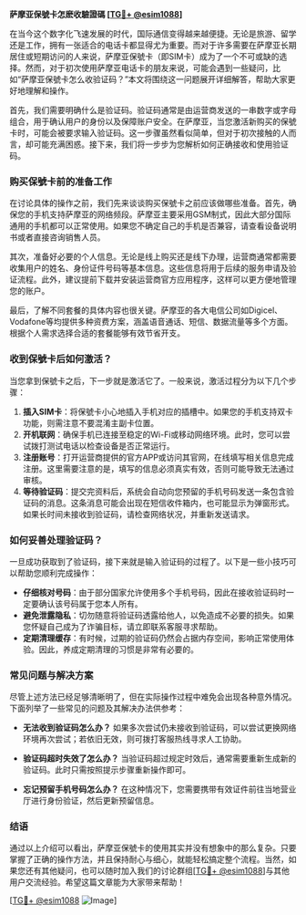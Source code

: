 **萨摩亚保號卡怎麽收驗證碼 [[TG💪+ @esim1088](https://t.me/s/esim1088)]**

在当今这个数字化飞速发展的时代，国际通信变得越来越便捷。无论是旅游、留学还是工作，拥有一张适合的电话卡都显得尤为重要。而对于许多需要在萨摩亚长期居住或短期访问的人来说，萨摩亚保號卡（即SIM卡）成为了一个不可或缺的选择。然而，对于初次使用萨摩亚电话卡的朋友来说，可能会遇到一些疑问，比如“萨摩亚保號卡怎么收验证码？”本文将围绕这一问题展开详细解答，帮助大家更好地理解和操作。

首先，我们需要明确什么是验证码。验证码通常是由运营商发送的一串数字或字母组合，用于确认用户的身份以及保障账户安全。在萨摩亚，当您激活新购买的保號卡时，可能会被要求输入验证码。这一步骤虽然看似简单，但对于初次接触的人而言，却可能充满困惑。接下来，我们将一步步为您解析如何正确接收和使用验证码。

### 购买保號卡前的准备工作

在讨论具体的操作之前，我们先来谈谈购买保號卡之前应该做哪些准备。首先，确保您的手机支持萨摩亚的网络频段。萨摩亚主要采用GSM制式，因此大部分国际通用的手机都可以正常使用。如果您不确定自己的手机是否兼容，请查看设备说明书或者直接咨询销售人员。

其次，准备好必要的个人信息。无论是线上购买还是线下办理，运营商通常都需要收集用户的姓名、身份证件号码等基本信息。这些信息将用于后续的服务申请及验证流程。此外，建议提前下载并安装运营商官方应用程序，这样可以更方便地管理您的账户。

最后，了解不同套餐的具体内容也很关键。萨摩亚的各大电信公司如Digicel、Vodafone等均提供多种资费方案，涵盖语音通话、短信、数据流量等多个方面。根据个人需求选择合适的套餐能够有效节省开支。

### 收到保號卡后如何激活？

当您拿到保號卡之后，下一步就是激活它了。一般来说，激活过程分为以下几个步骤：

1. **插入SIM卡**：将保號卡小心地插入手机对应的插槽中。如果您的手机支持双卡功能，则需注意不要混淆主副卡位置。
2. **开机联网**：确保手机已连接至稳定的Wi-Fi或移动网络环境。此时，您可以尝试拨打测试电话以检查设备是否正常运行。
3. **注册账号**：打开运营商提供的官方APP或访问其官网，在线填写相关信息完成注册。这里需要注意的是，填写的信息必须真实有效，否则可能导致无法通过审核。
4. **等待验证码**：提交完资料后，系统会自动向您预留的手机号码发送一条包含验证码的消息。这条消息可能会出现在短信收件箱内，也可能显示为弹窗形式。如果长时间未接收到验证码，请检查网络状况，并重新发送请求。

### 如何妥善处理验证码？

一旦成功获取到了验证码，接下来就是输入验证码的过程了。以下是一些小技巧可以帮助您顺利完成操作：

- **仔细核对号码**：由于部分国家允许使用多个手机号码，因此在接收验证码时一定要确认该号码属于您本人所有。
- **避免泄露隐私**：切勿随意将验证码透露给他人，以免造成不必要的损失。如果您怀疑自己成为了诈骗目标，请立即联系客服寻求帮助。
- **定期清理缓存**：有时候，过期的验证码仍然会占据内存空间，影响正常使用体验。因此，养成定期清理的习惯是非常有必要的。

### 常见问题与解决方案

尽管上述方法已经足够清晰明了，但在实际操作过程中难免会出现各种意外情况。下面列举了一些常见的问题及其解决办法供参考：

- **无法收到验证码怎么办？**
  如果多次尝试仍未接收到验证码，可以尝试更换网络环境再次尝试；若依旧无效，则可拨打客服热线寻求人工协助。
  
- **验证码超时失效了怎么办？**
  当验证码超过规定时效后，通常需要重新生成新的验证码。此时只需按照提示步骤重新操作即可。

- **忘记预留手机号码怎么办？**
  在这种情况下，您需要携带有效证件前往当地营业厅进行身份验证，然后更新预留信息。

### 结语

通过以上介绍可以看出，萨摩亚保號卡的使用其实并没有想象中的那么复杂。只要掌握了正确的操作方法，并且保持耐心与细心，就能轻松搞定整个流程。当然，如果您还有其他疑问，也可以随时加入我们的讨论群组[[TG💪+ @esim1088](https://t.me/s/esim1088)]与其他用户交流经验。希望这篇文章能为大家带来帮助！

[[TG💪+ @esim1088](https://t.me/s/esim1088) ![Image](https://i.postimg.cc/4NQfJmqS/Snipaste-2025-05-13-00-14-12.png)]